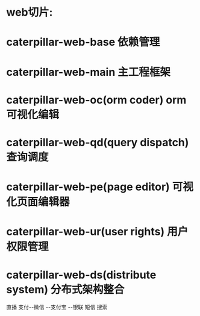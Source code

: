 #	web切片:
#		caterpillar-web-base           			依赖管理
#		caterpillar-web-main           			主工程框架
#		caterpillar-web-oc(orm coder)  			orm可视化编辑
#		caterpillar-web-qd(query dispatch)		查询调度
#		caterpillar-web-pe(page editor)         可视化页面编辑器
#		caterpillar-web-ur(user rights)			用户权限管理
#		caterpillar-web-ds(distribute system)   分布式架构整合

直播
支付--微信
	--支付宝
	--银联
短信
搜索


